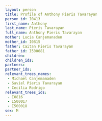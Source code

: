 ```yaml
---
layout: person
title: Profile of Anthony Pieris Tavarayan
person_id: I0413
first_name: Anthony
last_name: Pieris Tavarayan
full_name: Anthony Pieris Tavarayan
mother: Lucia Canjemanaden
mother_id: I0815
father: Caitan Pieris Tavarayan
father_id: I500081
children:
children_ids:
partners:
partner_ids:
relevant_trees_names:
 - Michael Canjemanaden
 - Saviel Pieris Tavarayan
 - Cecilia Rodrigo
relevant_trees_ids:
 - I0816
 - I500017
 - I500018
sex: M
---
```


